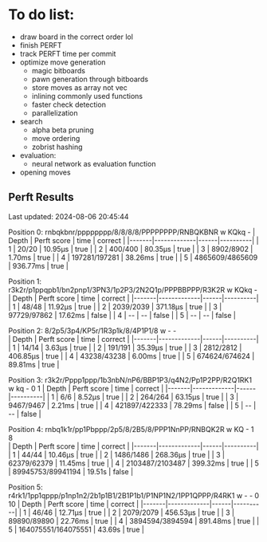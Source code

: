 # To do list:
* draw board in the correct order lol
* finish PERFT
* track PERFT time per commit
* optimize move generation 
  * magic bitboards
  * pawn generation through bitboards
  * store moves as array not vec
  * inlining commonly used functions
  * faster check detection
  * parallelization
* search
  * alpha beta pruning
  * move ordering
  * zobrist hashing
* evaluation:
  * neural network as evaluation function
* opening moves

## Perft Results

Last updated: 2024-08-06 20:45:44

Position 0: rnbqkbnr/pppppppp/8/8/8/8/PPPPPPPP/RNBQKBNR w KQkq -
| Depth | Perft score | time | correct  |
|-------|-------------|------|----------|
| 1 | 20/20 | 10.95µs | true |
| 2 | 400/400 | 80.35µs | true |
| 3 | 8902/8902 | 1.70ms | true |
| 4 | 197281/197281 | 38.26ms | true |
| 5 | 4865609/4865609 | 936.77ms | true |

Position 1: r3k2r/p1ppqpb1/bn2pnp1/3PN3/1p2P3/2N2Q1p/PPPBBPPP/R3K2R w KQkq - 
| Depth | Perft score | time | correct  |
|-------|-------------|------|----------|
| 1 | 48/48 | 11.92µs | true |
| 2 | 2039/2039 | 371.18µs | true |
| 3 | 97729/97862 | 17.62ms | false |
| 4 | -- | -- | false |
| 5 | -- | -- | false |

Position 2: 8/2p5/3p4/KP5r/1R3p1k/8/4P1P1/8 w - -  
| Depth | Perft score | time | correct  |
|-------|-------------|------|----------|
| 1 | 14/14 | 3.63µs | true |
| 2 | 191/191 | 35.39µs | true |
| 3 | 2812/2812 | 406.85µs | true |
| 4 | 43238/43238 | 6.00ms | true |
| 5 | 674624/674624 | 89.81ms | true |

Position 3: r3k2r/Pppp1ppp/1b3nbN/nP6/BBP1P3/q4N2/Pp1P2PP/R2Q1RK1 w kq - 0 1
| Depth | Perft score | time | correct  |
|-------|-------------|------|----------|
| 1 | 6/6 | 8.52µs | true |
| 2 | 264/264 | 63.15µs | true |
| 3 | 9467/9467 | 2.21ms | true |
| 4 | 421897/422333 | 78.29ms | false |
| 5 | -- | -- | false |

Position 4: rnbq1k1r/pp1Pbppp/2p5/8/2B5/8/PPP1NnPP/RNBQK2R w KQ - 1 8  
| Depth | Perft score | time | correct  |
|-------|-------------|------|----------|
| 1 | 44/44 | 10.46µs | true |
| 2 | 1486/1486 | 268.36µs | true |
| 3 | 62379/62379 | 11.45ms | true |
| 4 | 2103487/2103487 | 399.32ms | true |
| 5 | 89945753/89941194 | 19.51s | false |

Position 5: r4rk1/1pp1qppp/p1np1n2/2b1p1B1/2B1P1b1/P1NP1N2/1PP1QPPP/R4RK1 w - - 0 10
| Depth | Perft score | time | correct  |
|-------|-------------|------|----------|
| 1 | 46/46 | 12.71µs | true |
| 2 | 2079/2079 | 456.53µs | true |
| 3 | 89890/89890 | 22.76ms | true |
| 4 | 3894594/3894594 | 891.48ms | true |
| 5 | 164075551/164075551 | 43.69s | true |
<!-- End of Perft Results -->
